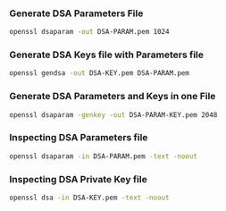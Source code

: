 ### Generate DSA Parameters File

```bash
openssl dsaparam -out DSA-PARAM.pem 1024
```

### Generate DSA Keys file with Parameters file  

```bash
openssl gendsa -out DSA-KEY.pem DSA-PARAM.pem
```

### Generate DSA Parameters and Keys in one File  

```bash
openssl dsaparam -genkey -out DSA-PARAM-KEY.pem 2048
```

### Inspecting DSA Parameters file  

```bash
openssl dsaparam -in DSA-PARAM.pem -text -noout
```

### Inspecting DSA Private Key file 

```bash
openssl dsa -in DSA-KEY.pem -text -noout
```

